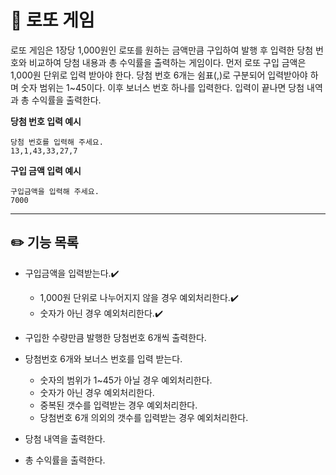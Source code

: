 # 🎰 로또 게임

로또 게임은 1장당 1,000원인 로또를 원하는 금액만큼 구입하여 발행 후 입력한 당첨 번호와 비교하여 당첨 내용과 총 수익률을 출력하는 게임이다.
먼저 로또 구입 금액은 1,000원 단위로 입력 받아야 한다. 당첨 번호 6개는 쉼표(,)로 구분되어 입력받아야 하며 숫자 범위는 1~45이다.
이후 보너스 번호 하나를 입력한다. 입력이 끝나면 당첨 내역과 총 수익률을 출력한다.

**당첨 번호 입력 예시**
```
당첨 번호를 입력해 주세요.
13,1,43,33,27,7
```

**구입 금액 입력 예시**
```
구입금액을 입력해 주세요.
7000
```

***

## ✏️ 기능 목록

* 구입금액을 입력받는다.✔️
    * 1,000원 단위로 나누어지지 않을 경우 예외처리한다.✔️
    * 숫자가 아닌 경우 예외처리한다.✔️
  

* 구입한 수량만큼 발행한 당첨번호 6개씩 출력한다.


* 당첨번호 6개와 보너스 번호를 입력 받는다.
    * 숫자의 범위가 1~45가 아닐 경우 예외처리한다.
    * 숫자가 아닌 경우 예외처리한다.
    * 중복된 갯수를 입력받는 경우 예외처리한다.
    * 당첨번호 6개 의외의 갯수를 입력받는 경우 예외처리한다.


* 당첨 내역을 출력한다.


* 총 수익률을 출력한다.